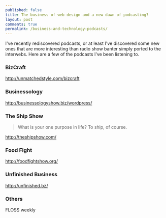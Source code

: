 ```yaml
---
published: false
title: The business of web design and a new dawn of podcasting?
layout: post
comments: true
permalink: /business-and-technology-podcasts/
---
```


I've recently rediscovered podcasts, or at least I've discovered some
new ones that are more interesting than radio show banter simply ported
to the interwebs. Here are a few of the podcasts I've been listening to.

### BizCraft

http://unmatchedstyle.com/bizcraft

### Businessology

http://businessologyshow.biz/wordpress/

### The Ship Show

> What is your one purpose in life? To ship, of course.

http://theshipshow.com/

### Food Fight

http://foodfightshow.org/

### Unfinished Business

http://unfinished.bz/

### Others

FLOSS weekly
